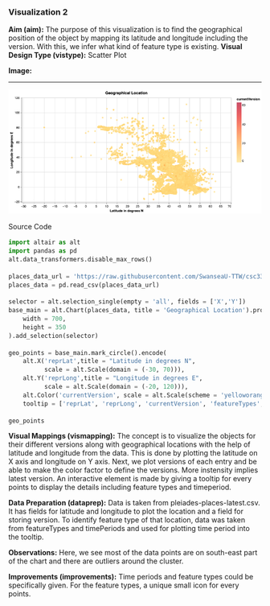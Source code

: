 ### Visualization 2
**Aim (aim):** The purpose of this visualization is to find the geographical position of the object by mapping its latitude and longitude including the version. With this, we infer what kind of feature type is existing.
**Visual Design Type (vistype):** Scatter Plot

**Image:** 
- - -
![Visualization 2](https://github.com/Rajeev-B-R/CSCM37/blob/main/1%20-%20scatter%20plot.png?raw=true)

Source Code
```python
import altair as alt
import pandas as pd
alt.data_transformers.disable_max_rows()

places_data_url = 'https://raw.githubusercontent.com/SwanseaU-TTW/csc337_coursework1/master/pleiades-places-latest.csv'
places_data = pd.read_csv(places_data_url)

selector = alt.selection_single(empty = 'all', fields = ['X','Y'])
base_main = alt.Chart(places_data, title = 'Geographical Location').properties(
    width = 700,
    height = 350
).add_selection(selector)

geo_points = base_main.mark_circle().encode(
    alt.X('reprLat',title = "Latitude in degrees N",
          scale = alt.Scale(domain = (-30, 70))),
    alt.Y('reprLong',title = "Longitude in degrees E",
          scale = alt.Scale(domain = (-20, 120))),
    alt.Color('currentVersion', scale = alt.Scale(scheme = 'yelloworangered')),
    tooltip = ['reprLat', 'reprLong', 'currentVersion', 'featureTypes', 'timePeriods']).interactive()

geo_points
```

**Visual Mappings (vismapping):** The concept is to visualize the objects for their different versions along with geographical locations with the help of latitude and longitude from the data. This is done by plotting the latitude on X axis and longitude on Y axis. Next, we plot versions of each entry and be able to make the color factor to define the versions. More instensity implies latest version. An interactive element is made by giving a tooltip for every points to display the details including feature types and timeperiod.

**Data Preparation (dataprep):** Data is taken from pleiades-places-latest.csv. It has fields for latitude and longitude to plot the location and a field for storing version. To identify feature type of that location, data was taken from featureTypes and timePeriods and used for plotting time period into the tooltip.

**Observations:** Here, we see most of the data points are on south-east part of the chart and there are outliers around the cluster.

**Improvements (improvements):** Time periods and feature types could be specifically given. For the feature types, a unique small icon for every points. 



